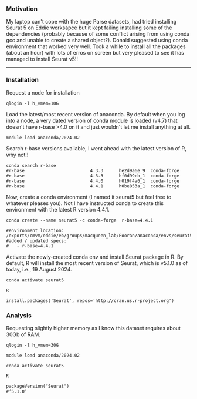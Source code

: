 ### Motivation
My laptop can't cope with the huge Parse datasets, had tried installing Seurat 5 on Eddie worksapce but it kept failing installing some of the dependencies (probably because of some conflict arising from using conda gcc and unable to create a shared object?). Donald suggested using conda environment that worked very well. Took a while to install all the packages (about an hour) with lots of erros on screen but very pleased to see it has managed to install Seurat v5!!  

***


### Installation

Request a node for installation
```
qlogin -l h_vmem=10G
```

Load the latest/most recent version of anaconda. By default when you log into a node, a very dated version of conda module is loaded (v4.7) that doesn't have r-base >4.0 on it and just wouldn't let me install anything at all.  
```
module load anaconda/2024.02
```
Search r-base versions available, I went ahead with the latest version of R, why not!!
```
conda search r-base
#r-base                         4.3.3      he2d9a6e_9  conda-forge
#r-base                         4.3.3      hf0d99cb_1  conda-forge
#r-base                         4.4.0      h019f4a6_1  conda-forge
#r-base                         4.4.1      h0be853a_1  conda-forge
```

Now, create a conda environment (I named it seurat5 but feel free to whatever pleases you). Not I have instructed conda to create this environment with the latest R version 4.4.1.  
```
conda create --name seurat5 -c conda-forge  r-base=4.4.1

#environment location: /exports/cmvm/eddie/eb/groups/macqueen_lab/Pooran/anaconda/envs/seurat5
#added / updated specs:
#   - r-base=4.4.1

```

Activate the newly-created conda env and install Seurat package in R. By default, R will install the most recent version of Seurat, which is v5.1.0 as of today, i.e., 19 August 2024.

```
conda activate seurat5

R

install.packages('Seurat', repos='http://cran.us.r-project.org')
```

### Analysis

Requesting slightly higher memory as I know this dataset requires about 30Gb of RAM.  

```
qlogin -l h_vmem=30G

module load anaconda/2024.02

conda activate seurat5

R

packageVersion("Seurat")
#‘5.1.0’
```
